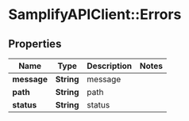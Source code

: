 # SamplifyAPIClient::Errors

## Properties
Name | Type | Description | Notes
------------ | ------------- | ------------- | -------------
**message** | **String** | message | 
**path** | **String** | path | 
**status** | **String** | status | 



